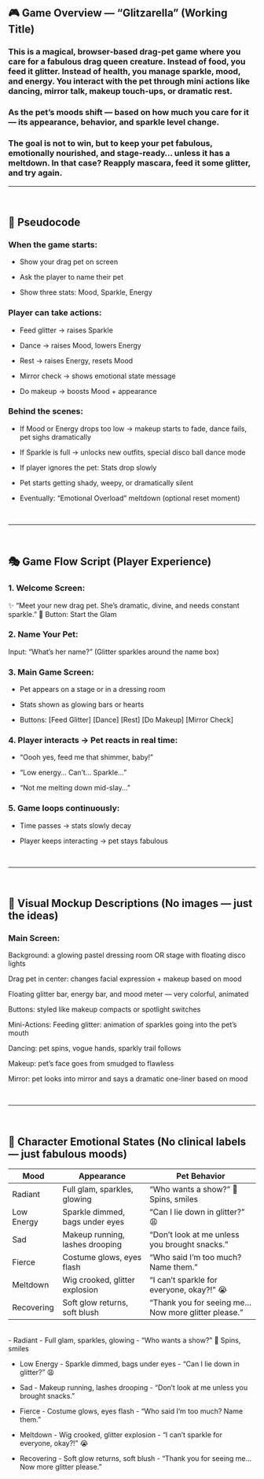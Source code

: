 ## 🎮 Game Overview — “Glitzarella” (Working Title)
### This is a magical, browser-based drag-pet game where you care for a fabulous drag queen creature. Instead of food, you feed it glitter. Instead of health, you manage sparkle, mood, and energy. You interact with the pet through mini actions like dancing, mirror talk, makeup touch-ups, or dramatic rest.

### As the pet’s moods shift — based on how much you care for it — its appearance, behavior, and sparkle level change.

### The goal is not to win, but to keep your pet fabulous, emotionally nourished, and stage-ready… unless it has a meltdown. In that case? Reapply mascara, feed it some glitter, and try again.

<hr>
<br>

## 🧠 Pseudocode 

### When the game starts:

- Show your drag pet on screen

- Ask the player to name their pet

- Show three stats: Mood, Sparkle, Energy

### Player can take actions:

- Feed glitter → raises Sparkle

- Dance → raises Mood, lowers Energy

- Rest → raises Energy, resets Mood

- Mirror check → shows emotional state message

- Do makeup → boosts Mood + appearance

### Behind the scenes:

- If Mood or Energy drops too low → makeup starts to fade, dance fails, pet sighs dramatically

- If Sparkle is full → unlocks new outfits, special disco ball dance mode

- If player ignores the pet:
Stats drop slowly

- Pet starts getting shady, weepy, or dramatically silent

- Eventually: “Emotional Overload” meltdown (optional reset moment)

<br/>
<hr>
<br/>

## 🎭 Game Flow Script (Player Experience)
### 1. Welcome Screen:
✨ “Meet your new drag pet. She’s dramatic, divine, and needs constant sparkle.”
🎤 Button: Start the Glam

### 2. Name Your Pet:
Input: “What’s her name?”
(Glitter sparkles around the name box)

### 3. Main Game Screen:

- Pet appears on a stage or in a dressing room

- Stats shown as glowing bars or hearts

- Buttons: [Feed Glitter] [Dance] [Rest] [Do Makeup] [Mirror Check]

### 4. Player interacts → Pet reacts in real time:

- “Oooh yes, feed me that shimmer, baby!”

- “Low energy… Can’t… Sparkle…”

- “Not me melting down mid-slay…”

### 5. Game loops continuously:

- Time passes → stats slowly decay

- Player keeps interacting → pet stays fabulous

<br/>
<hr>
<br/>

## 🎨 Visual Mockup Descriptions (No images — just the ideas)
### Main Screen:
Background: a glowing pastel dressing room OR stage with floating disco lights

Drag pet in center: changes facial expression + makeup based on mood

Floating glitter bar, energy bar, and mood meter — very colorful, animated

Buttons: styled like makeup compacts or spotlight switches

Mini-Actions:
Feeding glitter: animation of sparkles going into the pet’s mouth

Dancing: pet spins, vogue hands, sparkly trail follows

Makeup: pet’s face goes from smudged to flawless

Mirror: pet looks into mirror and says a dramatic one-liner based on mood

<br/>
<hr>
<br/>

## 💅 Character Emotional States (No clinical labels — just fabulous moods)

| Mood | Appearance | Pet Behavior | 
| ----------- | ----------- | ----------- |
| Radiant | Full glam, sparkles, glowing  | “Who wants a show?” 💃 Spins, smiles |
| Low Energy | Sparkle dimmed, bags under eyes | “Can I lie down in glitter?” 😩 |
| Sad | Makeup running, lashes drooping | “Don’t look at me unless you brought snacks.” |
| Fierce | Costume glows, eyes flash | “Who said I’m too much? Name them.” |
| Meltdown | Wig crooked, glitter explosion | “I can’t sparkle for everyone, okay?!” 😭 |
| Recovering  | Soft glow returns, soft blush | “Thank you for seeing me… Now more glitter please.” |
<br>
- Radiant -	Full glam, sparkles, glowing - “Who wants a show?” 💃 Spins, smiles

- Low Energy - Sparkle dimmed, bags under eyes - “Can I lie down in glitter?” 😩

- Sad - Makeup running, lashes drooping - “Don’t look at me unless you brought snacks.”

- Fierce - Costume glows, eyes flash - “Who said I’m too much? Name them.”

- Meltdown - Wig crooked, glitter explosion - “I can’t sparkle for everyone, okay?!” 😭

- Recovering - Soft glow returns, soft blush - “Thank you for seeing me… Now more glitter please.”

